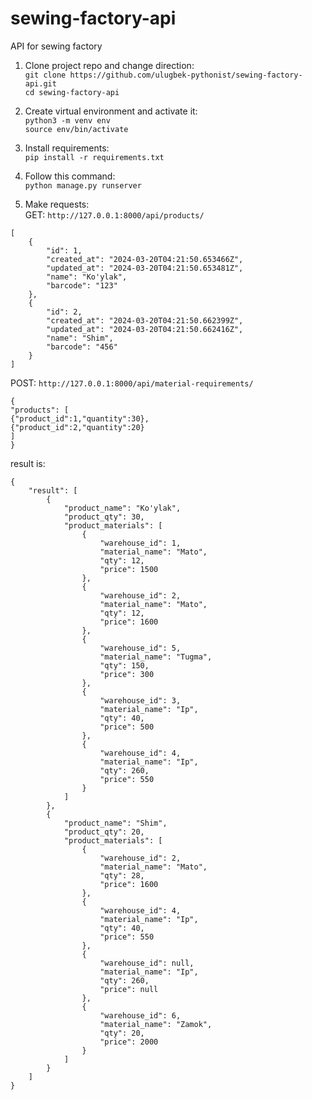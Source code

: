 # sewing-factory-api
API for sewing factory

1. Clone project repo and change direction:<br/>
`git clone https://github.com/ulugbek-pythonist/sewing-factory-api.git`<br/>
`cd sewing-factory-api`<br/>

2. Create virtual environment and activate it:<br/>
`python3 -m venv env`<br/>
`source env/bin/activate`<br/>

3. Install requirements:<br/>
`pip install -r requirements.txt`<br/>

4. Follow this command:<br/>
`python manage.py runserver`<br/>

5. Make requests:<br/>
GET: `http://127.0.0.1:8000/api/products/`

```
[
    {
        "id": 1,
        "created_at": "2024-03-20T04:21:50.653466Z",
        "updated_at": "2024-03-20T04:21:50.653481Z",
        "name": "Ko'ylak",
        "barcode": "123"
    },
    {
        "id": 2,
        "created_at": "2024-03-20T04:21:50.662399Z",
        "updated_at": "2024-03-20T04:21:50.662416Z",
        "name": "Shim",
        "barcode": "456"
    }
]
```

POST: `http://127.0.0.1:8000/api/material-requirements/`

```
{
"products": [
{"product_id":1,"quantity":30},
{"product_id":2,"quantity":20}
]
}
```

result is:

```
{
    "result": [
        {
            "product_name": "Ko'ylak",
            "product_qty": 30,
            "product_materials": [
                {
                    "warehouse_id": 1,
                    "material_name": "Mato",
                    "qty": 12,
                    "price": 1500
                },
                {
                    "warehouse_id": 2,
                    "material_name": "Mato",
                    "qty": 12,
                    "price": 1600
                },
                {
                    "warehouse_id": 5,
                    "material_name": "Tugma",
                    "qty": 150,
                    "price": 300
                },
                {
                    "warehouse_id": 3,
                    "material_name": "Ip",
                    "qty": 40,
                    "price": 500
                },
                {
                    "warehouse_id": 4,
                    "material_name": "Ip",
                    "qty": 260,
                    "price": 550
                }
            ]
        },
        {
            "product_name": "Shim",
            "product_qty": 20,
            "product_materials": [
                {
                    "warehouse_id": 2,
                    "material_name": "Mato",
                    "qty": 28,
                    "price": 1600
                },
                {
                    "warehouse_id": 4,
                    "material_name": "Ip",
                    "qty": 40,
                    "price": 550
                },
                {
                    "warehouse_id": null,
                    "material_name": "Ip",
                    "qty": 260,
                    "price": null
                },
                {
                    "warehouse_id": 6,
                    "material_name": "Zamok",
                    "qty": 20,
                    "price": 2000
                }
            ]
        }
    ]
}
```